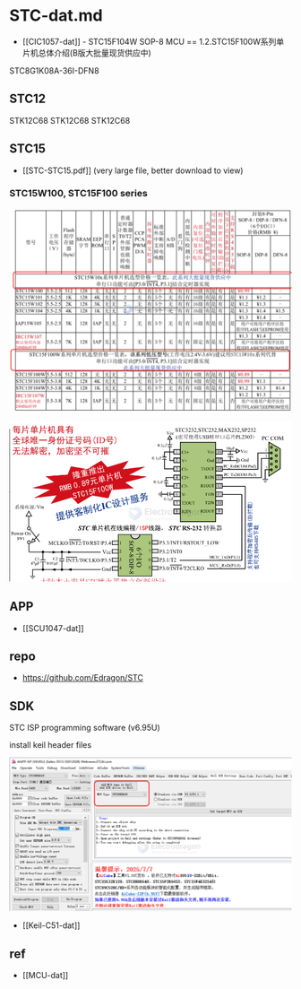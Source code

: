 
# STC-dat.md

- [[CIC1057-dat]] - STC15F104W SOP-8 MCU == 1.2.STC15F100W系列单片机总体介绍(B版大批量现货供应中)




STC8G1K08A-36I-DFN8

## STC12 

STK12C68
STK12C68
STK12C68

## STC15 

- [[STC-STC15.pdf]] (very large file, better download to view)


### STC15W100, STC15F100 series 

![](2024-10-27-13-36-15.png)

![](2025-07-15-12-34-22.png)


## APP 

- [[SCU1047-dat]]

## repo 

- https://github.com/Edragon/STC

## SDK 

STC ISP programming software (v6.95U)

install keil header files 

![](2025-07-13-20-50-41.png)

- [[Keil-C51-dat]] 



## ref 

- [[MCU-dat]]